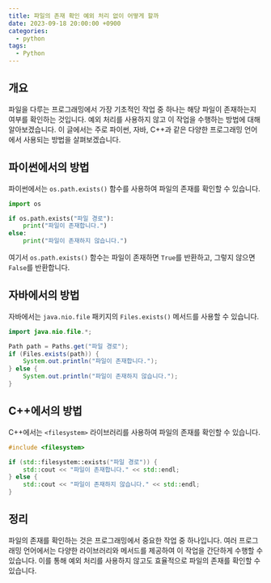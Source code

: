 ```yaml
---
title: 파일의 존재 확인 예외 처리 없이 어떻게 할까
date: 2023-09-18 20:00:00 +0900
categories:
  - python
tags:
  - Python
---
```


## 개요

파일을 다루는 프로그래밍에서 가장 기초적인 작업 중 하나는 해당 파일이 존재하는지 여부를 확인하는 것입니다. 예외 처리를 사용하지 않고 이 작업을 수행하는 방법에 대해 알아보겠습니다. 이 글에서는 주로 파이썬, 자바, C++과 같은 다양한 프로그래밍 언어에서 사용되는 방법을 살펴보겠습니다. 

## 파이썬에서의 방법

파이썬에서는 `os.path.exists()` 함수를 사용하여 파일의 존재를 확인할 수 있습니다.

```python
import os

if os.path.exists("파일 경로"):
    print("파일이 존재합니다.")
else:
    print("파일이 존재하지 않습니다.")
```

여기서 `os.path.exists()` 함수는 파일이 존재하면 `True`를 반환하고, 그렇지 않으면 `False`를 반환합니다.

## 자바에서의 방법

자바에서는 `java.nio.file` 패키지의 `Files.exists()` 메서드를 사용할 수 있습니다.

```java
import java.nio.file.*;

Path path = Paths.get("파일 경로");
if (Files.exists(path)) {
    System.out.println("파일이 존재합니다.");
} else {
    System.out.println("파일이 존재하지 않습니다.");
}
```

## C++에서의 방법

C++에서는 `<filesystem>` 라이브러리를 사용하여 파일의 존재를 확인할 수 있습니다.

```cpp
#include <filesystem>

if (std::filesystem::exists("파일 경로")) {
    std::cout << "파일이 존재합니다." << std::endl;
} else {
    std::cout << "파일이 존재하지 않습니다." << std::endl;
}
```

## 정리

파일의 존재를 확인하는 것은 프로그래밍에서 중요한 작업 중 하나입니다. 여러 프로그래밍 언어에서는 다양한 라이브러리와 메서드를 제공하여 이 작업을 간단하게 수행할 수 있습니다. 이를 통해 예외 처리를 사용하지 않고도 효율적으로 파일의 존재를 확인할 수 있습니다.